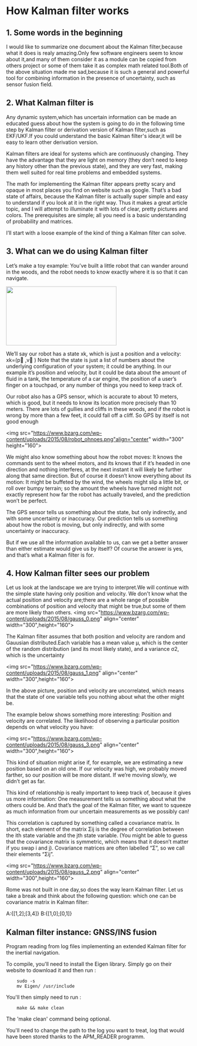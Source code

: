 # How Kalman filter works

## 1. Some words in the beginning
I would like to summarize one document about the Kalman filter,because what it does is realy amazing.Only few software engineers seem to know about it,and many of them consider it as a module can be copied from others project or some of them take it as complex math related tool.Both of the above situation made me sad,because it is such a general and powerful tool for combining information in the presence of uncertainty, such as sensor fusion field.

## 2. What Kalman filter is
Any dynamic system,which has uncertain information can be made an educated guess about how the system is going to do in the following time step by Kalman filter or derivation version of Kalman filter,such as EKF/UKF.If you could understand the basic Kalman filter's idear,it will be easy to learn other derivation version.

Kalman filters are ideal for systems which are continuously changing. They have the advantage that they are light on memory (they don’t need to keep any history other than the previous state), and they are very fast, making them well suited for real time problems and embedded systems.

The math for implementing the Kalman filter appears pretty scary and opaque in most places you find on website such as google. That’s a bad state of affairs, because the Kalman filter is actually super simple and easy to understand if you look at it in the right way. Thus it makes a great article topic, and I will attempt to illuminate it with lots of clear, pretty pictures and colors. The prerequisites are simple; all you need is a basic understanding of probability and matrices.

I’ll start with a loose example of the kind of thing a Kalman filter can solve.

## 3. What can we do using Kalman filter
Let’s make a toy example: You’ve built a little robot that can wander around in the woods, and the robot needs to know exactly where it is so that it can navigate.

<img src="https://www.bzarg.com/wp-content/uploads/2015/08/robot_forest-300x160.png" width="300" height="160" align="center"/>

We’ll say our robot has a state xk, which is just a position and a velocity:
    xk=(p⃗ ,v⃗ )
Note that the state is just a list of numbers about the underlying configuration of your system; it could be anything. In our example it’s position and velocity, but it could be data about the amount of fluid in a tank, the temperature of a car engine, the position of a user’s finger on a touchpad, or any number of things you need to keep track of.

Our robot also has a GPS sensor, which is accurate to about 10 meters, which is good, but it needs to know its location more precisely than 10 meters. There are lots of gullies and cliffs in these woods, and if the robot is wrong by more than a few feet, it could fall off a cliff. So GPS by itself is not good enough

<img src="https://www.bzarg.com/wp-content/uploads/2015/08/robot_ohnoes.png"align="center" width="300" height="160">

We might also know something about how the robot moves: It knows the commands sent to the wheel motors, and its knows that if it’s headed in one direction and nothing interferes, at the next instant it will likely be further along that same direction. But of course it doesn’t know everything about its motion: It might be buffeted by the wind, the wheels might slip a little bit, or roll over bumpy terrain; so the amount the wheels have turned might not exactly represent how far the robot has actually traveled, and the prediction won’t be perfect.

The GPS sensor tells us something about the state, but only indirectly, and with some uncertainty or inaccuracy. Our prediction tells us something about how the robot is moving, but only indirectly, and with some uncertainty or inaccuracy.

But if we use all the information available to us, can we get a better answer than either estimate would give us by itself? Of course the answer is yes, and that’s what a Kalman filter is for.

## 4. How Kalman filter sees our problem

Let us look at the landscape we are trying to interpret.We will continue with the simple state having only position and velocity.
We don't know what the actual position and velocity are;there are a whole range of possible combinations of position and velocity that might be true,but some of them are more likely than others.
<img src="https://www.bzarg.com/wp-content/uploads/2015/08/gauss_0.png" align="center" width="300",height="160">

The Kalman filter assumes that both position and velocity are random and Gauusian distributed.Each variable has a mean value μ, which is the center of the random distribution (and its most likely state), and a variance σ2, which is the uncertainty

<img src="https://www.bzarg.com/wp-content/uploads/2015/08/gauss_1.png" align="center" width="300",height="160">

In the above picture, position and velocity are uncorrelated, which means that the state of one variable tells you nothing about what the other might be.

The example below shows something more interesting: Position and velocity are correlated. The likelihood of observing a particular position depends on what velocity you have:

<img src="https://www.bzarg.com/wp-content/uploads/2015/08/gauss_3.png" align="center" width="300",height="160">

This kind of situation might arise if, for example, we are estimating a new position based on an old one. If our velocity was high, we probably moved farther, so our position will be more distant. If we’re moving slowly, we didn’t get as far.

This kind of relationship is really important to keep track of, because it gives us more information: One measurement tells us something about what the others could be. And that’s the goal of the Kalman filter, we want to squeeze as much information from our uncertain measurements as we possibly can!

This correlation is captured by something called a covariance matrix. In short, each element of the matrix Σij is the degree of correlation between the ith state variable and the jth state variable. (You might be able to guess that the covariance matrix is symmetric, which means that it doesn’t matter if you swap i and j). Covariance matrices are often labelled “Σ”, so we call their elements “Σij”.

<img src="https://www.bzarg.com/wp-content/uploads/2015/08/gauss_2.png" align="center" width="300",height="160">

Rome was not built in one day,so does the way learn Kalman filter.
Let us take a break and think about the following question:
which one can be covariance matrix in Kalman filter:

A:{[1,2];[3,4]} 
B:{[1,0];[0,1]}

## Kalman filter instance: GNSS/INS fusion


Program reading from log files implementing an extended Kalman filter for the inertial navigation.

To compile, you'll need to install the Eigen library. Simply go on their website to download it and then run : 

        sudo -s
        mv Eigen/ /usr/include


You'll then simply need to run : 

        make && make clean 

The 'make clean' command being optional. 

You'll need to change the path to the log you want to treat, log that would have been stored thanks to the APM_READER programm. 

